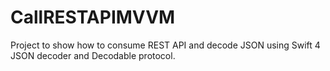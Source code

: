 # CallRESTAPIMVVM

Project to show how to consume REST API and decode JSON using Swift 4 JSON decoder and Decodable protocol.
